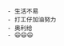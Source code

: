 
                - 生活不易
                - 打工仔加油努力
                - 奥利给
                - 😄😄😄 
            